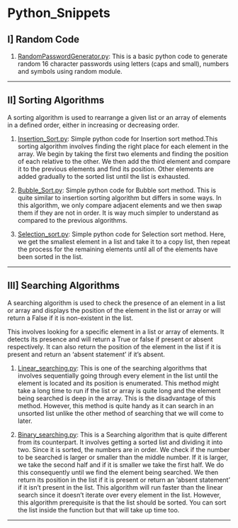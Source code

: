 # Python_Snippets

## I] Random Code

1) [RandomPasswordGenerator.py](RandomPasswordGenerator.py): This is a basic python code to generate random 16 character passwords using letters (caps and small), numbers and symbols using random module.

**************************************************************************************************************************************************

## II] Sorting Algorithms
A sorting algorithm is used to rearrange a given list or an array of elements in a defined order, either in increasing or decreasing order.

1) [Insertion_Sort.py](RandomPasswordGenerator.py): Simple python code for Insertion sort method.This sorting algorithm involves finding the right place for each element in the array. We begin by taking the first two elements and finding the position of each relative to the other. We then add the third element and compare it to the previous elements and find its position. Other elements are added gradually to the sorted list until the list is exhausted.

2) [Bubble_Sort.py](Bubble_Sort.py): Simple python code for Bubble sort method. This is quite similar to insertion sorting algorithm but differs in some ways. In this algorithm, we only compare adjacent elements and we then swap them if they are not in order. It is way much simpler to understand as compared to the previous algorithms.

3) [Selection_sort.py](Selection_sort.py): Simple python code for Selection sort method. Here, we get the smallest element in a list and take it to a copy list, then repeat the process for the remaining elements until all of the elements have been sorted in the list.

**************************************************************************************************************************************************

## III] Searching Algorithms
A searching algorithm is used to check the presence of an element in a list or array and displays the position of the element in the list or array or will return a False if it is non-existent in the list. 

This involves looking for a specific element in a list or array of elements. It detects its presence and will return a True or false if present or absent respectively. It can also return the position of the element in the list if it is present and return an ‘absent statement’ if it’s absent.

1) [Linear_searching.py](Linear_searching.py): This is one of the searching algorithms that involves sequentially going through every element in the list until the element is located and its position is enumerated. This method might take a long time to run if the list or array is quite long and the element being searched is deep in the array. This is the disadvantage of this method. However, this method is quite handy as it can search in an unsorted list unlike the other method of searching that we will come to later.

2) [Binary_searching.py](Binary_searching.py): This is a Searching algorithm that is quite different from its counterpart. It involves getting a sorted list and dividing it into two. Since it is sorted, the numbers are in order. We check if the number to be searched is larger or smaller than the middle number. If it is larger, we take the second half and if it is smaller we take the first half. We do this consequently until we find the element being searched. We then return its position in the list if it is present or return an ‘absent statement’ if it isn’t present in the list.
This algorithm will run faster than the linear search since it doesn’t iterate over every element in the list. However, this algorithm prerequisite is that the list should be sorted. You can sort the list inside the function but that will take up time too.

**************************************************************************************************************************************************